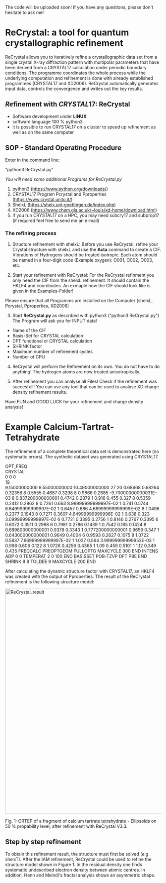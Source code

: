 The code will be uploaded soon! If you have any questions, please don't hesitate to ask me!

# ReCrystal: a tool for quantum crystallographic refinement
ReCrystal allows you to iteratively refine a crystallographic data set from a single crystal X-ray diffraction pattern with multipolar parameters that have been derived from a CRYSTAL17 calculation under periodic boundary conditions. The programme coordinates the whole process while the underlying computation and refinement is done with already established programmes (CRYSTAL17 and XD2006). ReCrystal automatically generates input data, controls the convergence and writes out the key results.  

## *Re*finement with *CRYSTAL*17: ReCrystal
- Software development under **LINUX**
- software language 100 % python3
- it is possible to run CRYSTAL17 on a cluster to speed up refinement as well as on the same computer

## SOP - Standard Operating Procedure
Enter in the command line:

"python3 ReCrystal.py"

*You will need some additional Programs for ReCrystal.py*
1. python3 (https://www.python.org/downloads/)
2. CRYSTAL17 Program Pcrystal and Pproperties (https://www.crystal.unito.it/)
3. ShelxL (https://shelx.uni-goettingen.de/index.php)
4. XD2006 (https://www.chem.gla.ac.uk/~louis/xd-home/download.html)
5. If you run CRYSTAL17 on a HPC, you may need subcry17 and subprop17 (if required feel free to send me an e-mail)

### The refining process

1. Structure refinement with shelxL:
Before you use ReCrystal, refine your Crystal structure with shelxL and use the **Acta** command to create a CIF.
Vibrations of Hydrogens should be treated isotropic. Each atom should be named in a four-digit code (Example oxygen): O001, O002, O003, etc.

2. Start your refinement with ReCrystal:
For the ReCrystal refinment you only need the CIF from the shelxL refinement. It should contain the HKLF4 and coordinates.
An exmaple how the CIF should look like is given in the Examples-Folder!

Please ensure that all Programms are installed on the Computer (shelxL, Pcrystal, Pproperties, XD2006)

3. Start **ReCrystal.py** as described with python3 ("python3 ReCrystal.py")
The Program will ask you for INPUT data!
- Name of the CIF
- Basis-Set for CRYSTAL calculation
- DFT functional or CRYSTAL calculation
- SHRINK factor
- Maximum number of refinement cycles
- Number of CPU 

4. ReCrystal will perform the Refinement on its own. You do not have to do anything! The hydrogen atoms are now treated anisotropically.

5. After refinement you can analyse all Files! Check if the refinement was succesfull! You can use any tool that can be used to analyse XD charge density refinement results.

Have FUN and GOOD LUCK for your refinement and charge density analysis!

# Example Calcium-Tartrat-Tetrahydrate

The refinement of a complete theoretical data set is demonstrated here (no systematic errors). The synthetic dataset was generated using CRYSTAL17.

OPT_FREQ \
CRYSTAL\
0 0 0\
 19 \
9.15000000000  9.55000000000  10.49000000000
 27
 20     0.68668     0.68264     0.32358
 8     0.5555     0.4687     0.3298
 8     0.9866     0.2685     -9.70000000000031E-03
 8     0.837200000000001     0.4742     0.2879
 1     0.916     0.455     0.327
 8     0.5359     0.2412     0.2862
 8     0.7261     0.663     8.98999999999997E-02
 1     0.741     0.5744     6.64999999999997E-02
 1     0.6457     0.686     4.68999999999999E-02
 8     1.0496     0.2377     0.1943
 8     0.7271     0.3607     4.64999999999996E-02
 1     0.638     0.323     3.09999999999997E-02
 6     0.7721     0.3395     0.2756
 1     0.8146     0.2767     0.3395
 6     0.6072     0.3511     0.2988
 6     0.7981     0.2786     0.1439
 1     0.7542     0.185     0.1424
 8     0.689800000000001     0.9378     0.3343
 1     0.777200000000001     0.9659     0.347
 1     0.643000000000001     0.9649     0.4004
 6     0.9593     0.2627     0.1075
 8     1.0722     0.5837     7.66999999999997E-02
 1     1.037     0.564     3.99999999999953E-03
 1     0.998     0.606     0.122
 8     1.0726     0.4256     0.4365
 1     1.09     0.459     0.5101
 1     1.12     0.349     0.435
FREQCALC
PREOPTGEOM
FULLOPTG
MAXCYCLE
300
END
INTENS
ADP
0 0
TEMPERAT
2 0 100
END
BASISSET
POB-TZVP
DFT
PBE
END
SHRINK
8 8
TOLDEE
9
MAXCYCLE
200
END

After calculating the dynamic structure factor with CRYSTAL17, an HKLF4 was created with the output of Pproperties. 
The result of the ReCrystal refinement is the following structure model:

<img width="724" alt="ReCrystal_result" src="https://github.com/MichaelPatzer/ReCrystal/assets/135106090/0d600afb-2159-4e21-9bad-0c6b63c8be77">

Fig. 1: ORTEP of a fragment of calcium tartrate tetrahydrate - Ellipsoids on 50 % propability level; after refinement with ReCrystal V3.3.

## Step by step refinement

To obtain this refinement result, the structure must first be solved (e.g. shelxT). After the IAM refinement, ReCrystal could be used to refine the structure model shown in Figure 1. 
In the residual density one finds systematic undescribed electron density between atomic centres. In addition, Henn and Meindl's fractal analysis shows an asymmetric shape. 
